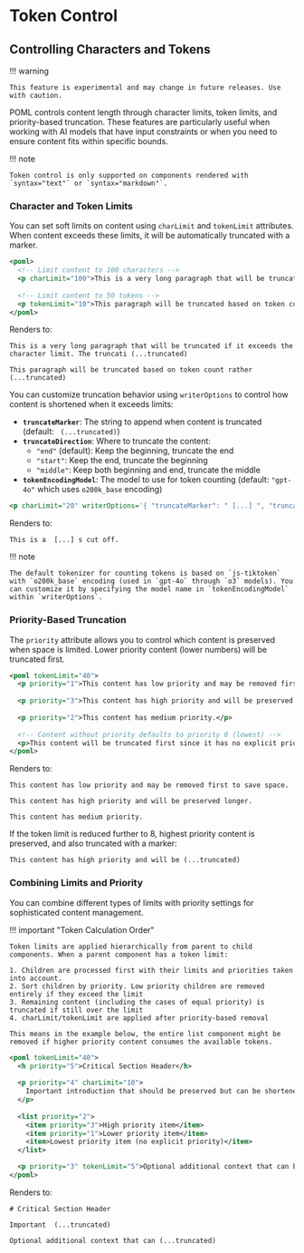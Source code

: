 # Token Control

## Controlling Characters and Tokens

!!! warning

    This feature is experimental and may change in future releases. Use with caution.

POML controls content length through character limits, token limits, and priority-based truncation. These features are particularly useful when working with AI models that have input constraints or when you need to ensure content fits within specific bounds.

!!! note

    Token control is only supported on components rendered with `syntax="text"` or `syntax="markdown"`.

### Character and Token Limits

You can set soft limits on content using `charLimit` and `tokenLimit` attributes. When content exceeds these limits, it will be automatically truncated with a marker.

```xml
<poml>
  <!-- Limit content to 100 characters -->
  <p charLimit="100">This is a very long paragraph that will be truncated if it exceeds the character limit. The truncation will add a marker to indicate that content was cut off.</p>
  
  <!-- Limit content to 50 tokens -->
  <p tokenLimit="10">This paragraph will be truncated based on token count rather than character count, which is more accurate for AI model processing.</p>
</poml>
```

Renders to:

```text
This is a very long paragraph that will be truncated if it exceeds the character limit. The truncati (...truncated)

This paragraph will be truncated based on token count rather (...truncated)
```

You can customize truncation behavior using `writerOptions` to control how content is shortened when it exceeds limits:

- **`truncateMarker`**: The string to append when content is truncated (default: ` (...truncated)`)
- **`truncateDirection`**: Where to truncate the content:
  - `"end"` (default): Keep the beginning, truncate the end
  - `"start"`: Keep the end, truncate the beginning  
  - `"middle"`: Keep both beginning and end, truncate the middle
- **`tokenEncodingModel`**: The model to use for token counting (default: `"gpt-4o"` which uses `o200k_base` encoding)

```xml
<p charLimit="20" writerOptions='{ "truncateMarker": " [...] ", "truncateDirection": "middle"}'>This is a very long paragraph that will be truncated if it exceeds the character limit. The truncation will add a marker to indicate that content was cut off.</p>
```

Renders to:

```text
This is a  [...] s cut off.
```

!!! note

    The default tokenizer for counting tokens is based on `js-tiktoken` with `o200k_base` encoding (used in `gpt-4o` through `o3` models). You can customize it by specifying the model name in `tokenEncodingModel` within `writerOptions`.

### Priority-Based Truncation

The `priority` attribute allows you to control which content is preserved when space is limited. Lower priority content (lower numbers) will be truncated first.

```xml
<poml tokenLimit="40">
  <p priority="1">This content has low priority and may be removed first to save space.</p>
  
  <p priority="3">This content has high priority and will be preserved longer.</p>
  
  <p priority="2">This content has medium priority.</p>
  
  <!-- Content without priority defaults to priority 0 (lowest) -->
  <p>This content will be truncated first since it has no explicit priority.</p>
</poml>
```

Renders to:

```text
This content has low priority and may be removed first to save space.

This content has high priority and will be preserved longer.

This content has medium priority.
```

If the token limit is reduced further to 8, highest priority content is preserved, and also truncated with a marker:

```text
This content has high priority and will be (...truncated)
```

### Combining Limits and Priority

You can combine different types of limits with priority settings for sophisticated content management.

!!! important "Token Calculation Order"

    Token limits are applied hierarchically from parent to child components. When a parent component has a token limit:

    1. Children are processed first with their limits and priorities taken into account.
    2. Sort children by priority. Low priority children are removed entirely if they exceed the limit
    3. Remaining content (including the cases of equal priority) is truncated if still over the limit
    4. charLimit/tokenLimit are applied after priority-based removal

    This means in the example below, the entire list component might be removed if higher priority content consumes the available tokens.

```xml
<poml tokenLimit="40">
  <h priority="5">Critical Section Header</h>
  
  <p priority="4" charLimit="10">
    Important introduction that should be preserved but can be shortened individually.
  </p>
  
  <list priority="2">
    <item priority="3">High priority item</item>
    <item priority="1">Lower priority item</item>
    <item>Lowest priority item (no explicit priority)</item>
  </list>

  <p priority="3" tokenLimit="5">Optional additional context that can be truncated aggressively.</p>
</poml>
```

Renders to:

```text
# Critical Section Header

Important  (...truncated)

Optional additional context that can (...truncated)
```

